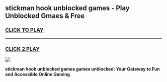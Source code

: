 
## stickman hook unblocked games - Play Unblocked Gmaes & Free
<h3>
<a href="https://news.freeplayer.one?title=stickman_hook_unblocked_games&ref=23F">CLICK TO PLAY</a></h3>
<hr>

<h3>
<a href="https://news.freeplayer.one?title=stickman_hook_unblocked_games&ref=23F">CLICK 2 PLAY</a>
  
</h3>

<a href="https://news.freeplayer.one?title=stickman_hook_unblocked_games&ref=23F/"><img src="https://clearcache.store/games.png"></a>


**stickman hook unblocked games games unblocked: Your Gateway to Fun and Accessible Online Gaming**
